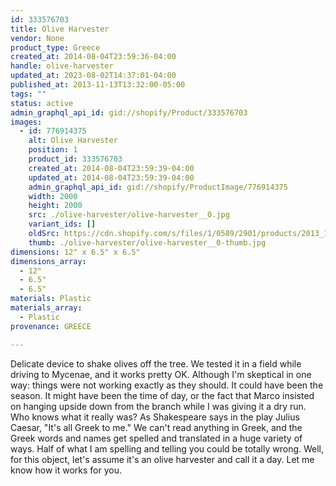 ```yaml
---
id: 333576703
title: Olive Harvester
vendor: None
product_type: Greece
created_at: 2014-08-04T23:59:36-04:00
handle: olive-harvester
updated_at: 2023-08-02T14:37:01-04:00
published_at: 2013-11-13T13:32:00-05:00
tags: ""
status: active
admin_graphql_api_id: gid://shopify/Product/333576703
images:
  - id: 776914375
    alt: Olive Harvester
    position: 1
    product_id: 333576703
    created_at: 2014-08-04T23:59:39-04:00
    updated_at: 2014-08-04T23:59:39-04:00
    admin_graphql_api_id: gid://shopify/ProductImage/776914375
    width: 2000
    height: 2000
    src: ./olive-harvester/olive-harvester__0.jpg
    variant_ids: []
    oldSrc: https://cdn.shopify.com/s/files/1/0589/2901/products/2013_11_09_Kiosk_0700_1.jpeg?v=1407211179
    thumb: ./olive-harvester/olive-harvester__0-thumb.jpg
dimensions: 12" x 6.5" x 6.5"
dimensions_array:
  - 12"
  - 6.5"
  - 6.5"
materials: Plastic
materials_array:
  - Plastic
provenance: GREECE

---
```


Delicate device to shake olives off the tree. We tested it in a field while driving to Mycenae, and it works pretty OK. Although I'm skeptical in one way: things were not working exactly as they should. It could have been the season. It might have been the time of day, or the fact that Marco insisted on hanging upside down from the branch while I was giving it a dry run. Who knows what it really was? As Shakespeare says in the play Julius Caesar, "It's all Greek to me." We can't read anything in Greek, and the Greek words and names get spelled and translated in a huge variety of ways. Half of what I am spelling and telling you could be totally wrong. Well, for this object, let's assume it's an olive harvester and call it a day. Let me know how it works for you.